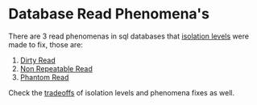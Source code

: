 # Database Read Phenomena's

There are 3 read phenomenas in sql databases that [isolation levels](database_isolation_levels.md) were made to fix, those are:

1. [Dirty Read](database_dirty_read_phenomena.md)
2. [Non Repeatable Read](database_non_reapeatable_read_phenomena.md)
3. [Phantom Read](database_phantom_read_phenomena.md)

Check the [tradeoffs](database_read_phenomenas_tradeoff.md) of isolation levels and phenomena fixes as well.